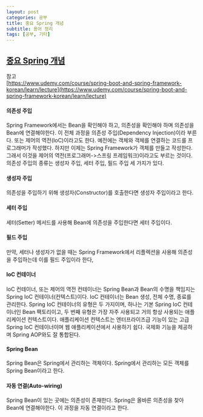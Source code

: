 ```yaml
---
layout: post
categories: 공부
title: 중요 Spring 개념
subtitle: 용어 정리
tags: [공부, 기타]
---
```


## <U> 중요 Spring 개념 </U>

참고  
[https://www.udemy.com/course/spring-boot-and-spring-framework-korean/learn/lecture](https://www.udemy.com/course/spring-boot-and-spring-framework-korean/learn/lecture)

#### 의존성 주입

Spring Framework에서는 Bean을 확인해야 하고, 의존성을 확인해야 하며 의존성을 Bean에 연결해야한다. 이 전체 과정을 의존성 주입(Dependency Injection)이라 부른다. 또는 제어의 역전(IoC)이라고도 한다. 예전에는 객체와 객체를 연결하는 코드를 프로그래머가 작성했다. 하지만 이제는 Spring Framework가 객체를 만들고 작성한다. 그래서 이것을 제어의 역전(프로그래머->스프링 프레임워크)이라고도 부르는 것이다. 의존성 주입의 종류는 생성자 주입, 세터 주입, 필드 주입 세 가지가 있다.

#### 생성자 주입

의존성을 주입하기 위해 생성자(Constructor)를 호출한다면 생성자 주입이라고 한다.

#### 세터 주입

세터(Setter) 메서드를 사용해 Bean에 의존성을 주입한다면 세터 주입이다. 

#### 필드 주입

만약, 세터나 생성자가 없을 때는 Spring Framework에서 리플렉션을 사용해 의존성을 주입하는데 이를 필드 주입이라 한다, 

#### IoC 컨테이너

IoC 컨테이너, 또는 제어의 역전 컨테이너는 Spring Bean과 Bean의 수명을 책임지는 Spring IoC 컨테이너(컨텍스트)이다. IoC 컨테이너는 Bean 생성, 전체 수명, 종료를 관리한다. Spring IoC 컨테이너의 유형은 두 가지이며, 하나는 기본 Spring IoC 컨테이너인 Bean 팩토리이고, 두 번째 유형은 가장 자주 사용되고 거의 항상 사용되는 애플리케이션 컨텍스트이다. 애플리케이션 컨텍스트는 엔터프라이즈급 기능이 있는 고급 Spring IoC 컨테이너이며 웹 애플리케이션에서 사용하기 쉽다. 국제화 기능을 제공하며 Spring AOP와도 잘 통합된다.

#### Spring Bean

Spring Bean은 Spring에서 관리하는 객체이다. Spring에서 관리하는 모든 객체를 Spring Bean이라고 한다. 

#### 자동 연결(Auto-wiring)
Spring Bean이 있는 곳에는 의존성이 존재한다. Spring은 올바른 의존성을 찾아 Bean에 연결해야한다. 이 과정을 자동 연결이라고 한다.